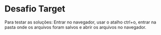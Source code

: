 <h1>Desafio Target</h1>
<p>Para testar as soluções: Entrar no navegador, usar o atalho ctrl+o, entrar na pasta onde os arquivos foram salvos e abrir os arquivos no navegador.</p>
